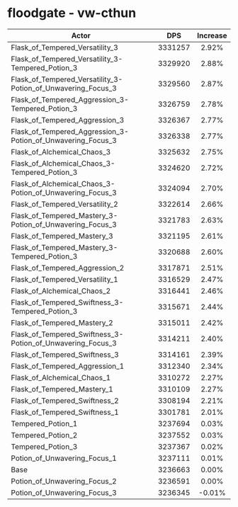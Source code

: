 # floodgate - vw-cthun
| Actor | DPS | Increase |
|---|:---:|:---:|
|Flask_of_Tempered_Versatility_3|3331257|2.92%|
|Flask_of_Tempered_Versatility_3-Tempered_Potion_3|3329920|2.88%|
|Flask_of_Tempered_Versatility_3-Potion_of_Unwavering_Focus_3|3329560|2.87%|
|Flask_of_Tempered_Aggression_3-Tempered_Potion_3|3326759|2.78%|
|Flask_of_Tempered_Aggression_3|3326367|2.77%|
|Flask_of_Tempered_Aggression_3-Potion_of_Unwavering_Focus_3|3326338|2.77%|
|Flask_of_Alchemical_Chaos_3|3325632|2.75%|
|Flask_of_Alchemical_Chaos_3-Tempered_Potion_3|3324620|2.72%|
|Flask_of_Alchemical_Chaos_3-Potion_of_Unwavering_Focus_3|3324094|2.70%|
|Flask_of_Tempered_Versatility_2|3322614|2.66%|
|Flask_of_Tempered_Mastery_3-Potion_of_Unwavering_Focus_3|3321783|2.63%|
|Flask_of_Tempered_Mastery_3|3321195|2.61%|
|Flask_of_Tempered_Mastery_3-Tempered_Potion_3|3320688|2.60%|
|Flask_of_Tempered_Aggression_2|3317871|2.51%|
|Flask_of_Tempered_Versatility_1|3316529|2.47%|
|Flask_of_Alchemical_Chaos_2|3316441|2.46%|
|Flask_of_Tempered_Swiftness_3-Tempered_Potion_3|3315671|2.44%|
|Flask_of_Tempered_Mastery_2|3315011|2.42%|
|Flask_of_Tempered_Swiftness_3-Potion_of_Unwavering_Focus_3|3314211|2.40%|
|Flask_of_Tempered_Swiftness_3|3314161|2.39%|
|Flask_of_Tempered_Aggression_1|3312340|2.34%|
|Flask_of_Alchemical_Chaos_1|3310272|2.27%|
|Flask_of_Tempered_Mastery_1|3310109|2.27%|
|Flask_of_Tempered_Swiftness_2|3308194|2.21%|
|Flask_of_Tempered_Swiftness_1|3301781|2.01%|
|Tempered_Potion_1|3237694|0.03%|
|Tempered_Potion_2|3237552|0.03%|
|Tempered_Potion_3|3237367|0.02%|
|Potion_of_Unwavering_Focus_1|3237111|0.01%|
|Base|3236663|0.00%|
|Potion_of_Unwavering_Focus_2|3236591|0.00%|
|Potion_of_Unwavering_Focus_3|3236345|-0.01%|
